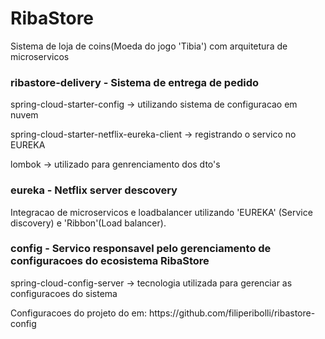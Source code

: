 <h1> RibaStore </h3>
Sistema de loja de coins(Moeda do jogo 'Tibia') com arquitetura de microservicos  

 
<h3> ribastore-delivery - Sistema de entrega de pedido  </h3>

<p> spring-cloud-starter-config -> utilizando sistema de configuracao em nuvem </p>
<p> spring-cloud-starter-netflix-eureka-client -> registrando o servico no EUREKA </p>
<p> lombok -> utilizado para genrenciamento dos dto's </p>
 
<h3> eureka - Netflix server descovery </h3>

<p> Integracao de microservicos e loadbalancer utilizando 'EUREKA' (Service discovery) e 'Ribbon'(Load balancer).</p>

 
<h3>config - Servico responsavel pelo gerenciamento de configuracoes do ecosistema RibaStore  </h3>

<p> spring-cloud-config-server -> tecnologia utilizada para gerenciar as configuracoes do sistema </p>
<p> Configuracoes do projeto do em: https://github.com/filiperibolli/ribastore-config </p>
 